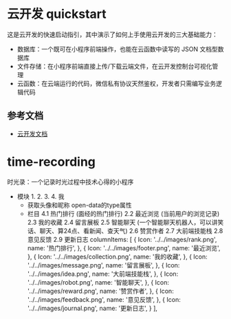 # 云开发 quickstart

这是云开发的快速启动指引，其中演示了如何上手使用云开发的三大基础能力：

- 数据库：一个既可在小程序前端操作，也能在云函数中读写的 JSON 文档型数据库
- 文件存储：在小程序前端直接上传/下载云端文件，在云开发控制台可视化管理
- 云函数：在云端运行的代码，微信私有协议天然鉴权，开发者只需编写业务逻辑代码

## 参考文档

- [云开发文档](https://developers.weixin.qq.com/miniprogram/dev/wxcloud/basis/getting-started.html)



# time-recording
时光录：一个记录时光过程中技术心得的小程序

- 模块
  1. 
  2. 
  3. 
  4. 我
    - 获取头像和昵称   open-data的type属性
    - 栏目
      4.1 热门排行 (面经的热门排行)
        2.2 最近浏览 (当前用户的浏览记录)
        2.3 我的收藏
        2.4 留言展板 
        2.5 智能聊天 (一个智能聊天机器人，可以讲笑话、聊天、算24点、看新闻、查天气)
        2.6 赞赏作者
        2.7 大前端技能栈
        2.8 意见反馈
        2.9 更新日志
        columnItems: [
      {
        Icon: '../../images/rank.png',
        name: '热门排行',
      },
      {
        Icon: '../../images/footer.png',
        name: '最近浏览',
      },
      {
        Icon: '../../images/collection.png',
        name: '我的收藏',
      },
      {
        Icon: '../../images/message.png',
        name: '留言展板',
      },
      {
        Icon: '../../images/idea.png',
        name: '大前端技能栈',
      },
      {
        Icon: '../../images/robot.png',
        name: '智能聊天',
      },
      {
        Icon: '../../images/reward.png',
        name: '赞赏作者',
      },
      {
        Icon: '../../images/feedback.png',
        name: '意见反馈',
      },
      {
        Icon: '../../images/journal.png',
        name: '更新日志',
      }
    ],
